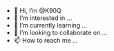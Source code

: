 - 👋 Hi, I’m @K90Q
- 👀 I’m interested in ...
- 🌱 I’m currently learning ...
- 💞️ I’m looking to collaborate on ...
- 📫 How to reach me ...

<!---
K90Q/K90Q is a ✨ special ✨ repository because its `README.md` (this file) appears on your GitHub profile.
You can click the Preview link to take a look at your changes.
--->
